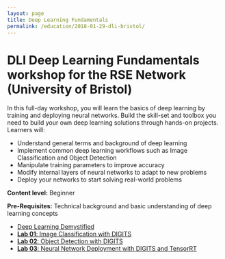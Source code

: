```yaml
---
layout: page
title: Deep Learning Fundamentals
permalink: /education/2018-01-29-dli-bristol/
---
```


# DLI Deep Learning Fundamentals workshop for the RSE Network (University of Bristol) #

In this full-day workshop, you will learn the basics of deep learning by training and deploying neural networks. Build the skill-set and toolbox you need to build your own deep learning solutions through hands-on projects. Learners will:
* Understand general terms and background of deep learning
* Implement common deep learning workflows such as Image Classification and Object Detection
* Manipulate training parameters to improve accuracy
* Modify internal layers of neural networks to adapt to new problems
* Deploy your networks to start solving real-world problems

**Content level:** Beginner

**Pre-Requisites:** Technical background and basic understanding of deep learning concepts

* [Deep Learning Demystified](/static/slides/2018-01-29-dl-bristol/deep-learning-demystified.pdf)
* [**Lab 01**: Image Classification with DIGITS](/static/slides/2018-01-29-dl-bristol/image-classification-with-digits.pdf)
* [**Lab 02**: Object Detection with DIGITS](/static/slides/2018-01-29-dl-bristol/object-detection-with-digits.pdf)
* [**Lab 03**: Neural Network Deployment with DIGITS and TensorRT](/static/slides/2018-01-29-dl-bristol/neural-network-deployment.pdf)
